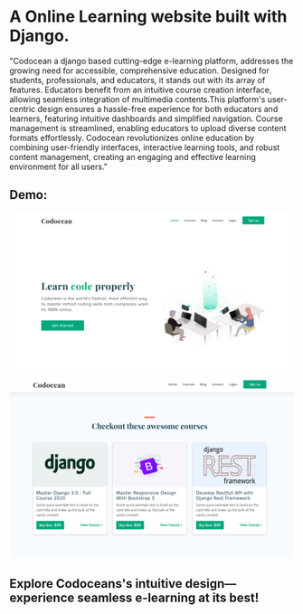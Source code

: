 # A Online Learning website built with Django.

"Codocean a django based cutting-edge e-learning platform, addresses the growing need for accessible, comprehensive education. Designed for students, professionals, and educators, it stands out with its array of features. Educators benefit from an intuitive course creation interface, allowing seamless integration of multimedia contents.This  platform's user-centric design ensures a hassle-free experience for both educators and learners, featuring intuitive dashboards and simplified navigation. Course management is streamlined, enabling educators to upload diverse content formats effortlessly. Codocean revolutionizes online education by combining user-friendly interfaces, interactive learning tools, and robust content management, creating an engaging and effective learning environment for all users."

## Demo:
![](screenshot/home.png)
![](screenshot/course.png)

## Explore Codoceans's intuitive design—experience seamless e-learning at its best!
